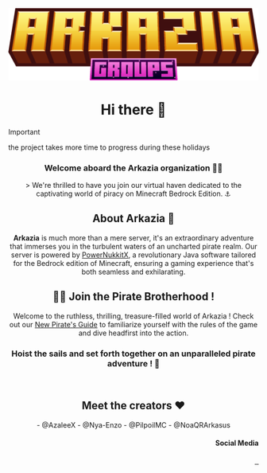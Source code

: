 <img src="./profile/asset/arkaziagroups.png"/>

<h1 align="center">
 Hi there 👋
</h1>

> [!IMPORTANT]
> the project takes more time to progress during these holidays

<h3 align="center">
Welcome aboard the Arkazia organization 🏴‍☠️
</h3>

<p align="center">
> We're thrilled to have you join our virtual haven dedicated to the captivating world of piracy on Minecraft Bedrock Edition. ⚓️
</p>

<h2 align="center">
About Arkazia 🌊
</h2>

<p align="center">
<strong>Arkazia</strong> is much more than a mere server, it's an extraordinary adventure that immerses you in the turbulent waters of an uncharted pirate realm. Our server is powered by <a href="https://github.com/PowerNukkitX">PowerNukkitX</a>, a revolutionary Java software tailored for the Bedrock edition of Minecraft, ensuring a gaming experience that's both seamless and exhilarating.
</p>

<h2 align="center">
🏴‍☠️ Join the Pirate Brotherhood  !
</h2>

<p align="center">
Welcome to the ruthless, thrilling, treasure-filled world of Arkazia ! Check out our <a href="https://discord.gg/eF79vESm5S">New Pirate's Guide</a> to familiarize yourself with the rules of the game and dive headfirst into the action.
</p>

<h3 align="center">
Hoist the sails and set forth together on an unparalleled pirate adventure ! 🦜
</h3>
&nbsp

<h2 align="center">
Meet the creators ❤
</h2>

<div align="center">
- @AzaleeX
- @Nya-Enzo
- @PilpoilMC
- @NoaQRArkasus
</div>

<h4 align="right">
Social Media
</h4>
<p align="right">
<a href="https://twitter.com/ArkaziaMCBE">
    <img src="https://skillicons.dev/icons?i=twitter" alt="" height="35"/>
  </a>
  <a href="https://discord.gg/eF79vESm5S">
    <img src="https://skillicons.dev/icons?i=discord" alt="" height="35"/>
  </a>
  <a href="https://github.com/ArkaziaMCBE">
    <img src="https://skillicons.dev/icons?i=github" alt="" height="35"/>
  </a>
</p>






